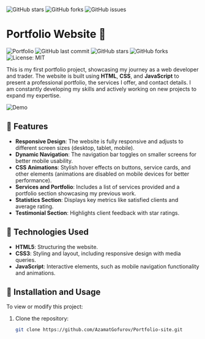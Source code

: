 ![GitHub stars](https://img.shields.io/github/stars/AzamatGofurov/Portfoilo-site)
![GitHub forks](https://img.shields.io/github/forks/AzamatGofurov/Portfoilo-site)
![GitHub issues](https://img.shields.io/github/issues/AzamatGofurov/Portfoilo-site)

# Portfolio Website 🚀

![Portfolio](https://img.shields.io/badge/Portfolio-Project-blue?style=for-the-badge)
![GitHub last commit](https://img.shields.io/github/last-commit/AzamatGofurov/portfolio-website?style=for-the-badge)
![GitHub stars](https://img.shields.io/github/stars/AzamatGofurov/portfolio-website?style=for-the-badge)
![GitHub forks](https://img.shields.io/github/forks/AzamatGofurov/portfolio-website?style=for-the-badge)
![License: MIT](https://img.shields.io/badge/License-MIT-yellow.svg?style=for-the-badge)

This is my first portfolio project, showcasing my journey as a web developer and trader. The website is built using **HTML**, **CSS**, and **JavaScript** to present a professional portfolio, the services I offer, and contact details. I am constantly developing my skills and actively working on new projects to expand my expertise.

![Demo](https://github.com/AzamatGofurov/Portfoilo-site/blob/main/images/portfgif.gif)

## 🚀 Features

- **Responsive Design**: The website is fully responsive and adjusts to different screen sizes (desktop, tablet, mobile).
- **Dynamic Navigation**: The navigation bar toggles on smaller screens for better mobile usability.
- **CSS Animations**: Stylish hover effects on buttons, service cards, and other elements (animations are disabled on mobile devices for better performance).
- **Services and Portfolio**: Includes a list of services provided and a portfolio section showcasing my previous work.
- **Statistics Section**: Displays key metrics like satisfied clients and average rating.
- **Testimonial Section**: Highlights client feedback with star ratings.

## 📂 Technologies Used

- **HTML5**: Structuring the website.
- **CSS3**: Styling and layout, including responsive design with media queries.
- **JavaScript**: Interactive elements, such as mobile navigation functionality and animations.

## 🔧 Installation and Usage

To view or modify this project:

1. Clone the repository:
   ```bash
   git clone https://github.com/AzamatGofurov/Portfolio-site.git
